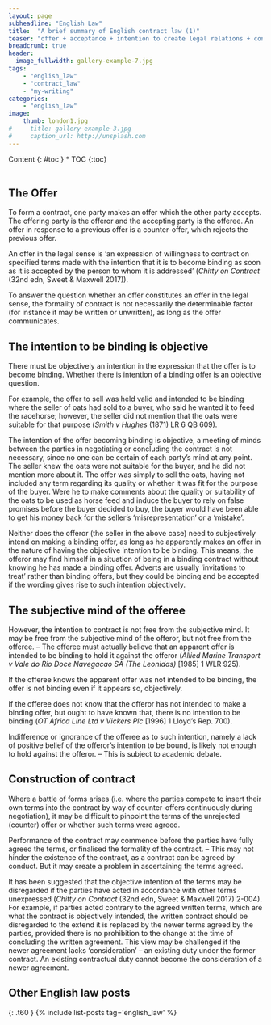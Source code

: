 ```yaml
---
layout: page
subheadline: "English Law"
title:  "A brief summary of English contract law (1)"
teaser: "offer + acceptance + intention to create legal relations + consideration + legality + capacity = contract."
breadcrumb: true
header:
  image_fullwidth: gallery-example-7.jpg
tags:
    - "english_law"
    - "contract_law"
    - "my-writing" 
categories:
    - "english_law"
image:
    thumb: london1.jpg
#     title: gallery-example-3.jpg
#     caption_url: http://unsplash.com
---
```


<div class="medium-6 medium-push-0 columns" markdown="1">
<div class="panel radius" markdown="1">
Content
{: #toc }
*  TOC
{:toc}
</div>
</div><!-- /.medium-4.columns -->



<div class="medium-0 medium-pull-6 columns" markdown="1">



</div><!-- /.medium-8.columns -->

<br/>

## The Offer

To form a contract, one party makes an offer which the other party accepts. The offering party is the offeror and the accepting party is the offeree. An offer in response to a previous offer is a counter-offer, which rejects the previous offer.

An offer in the legal sense is ‘an expression of willingness to contract on specified terms made with the intention that it is to become binding as soon as it is accepted by the person to whom it is addressed’ (_Chitty on Contract_ (32nd edn, Sweet & Maxwell 2017)).

To answer the question whether an offer constitutes an offer in the legal sense, the formality of contract is not necessarily the determinable factor (for instance it may be written or unwritten), as long as the offer communicates. 

## The intention to be binding is objective

There must be objectively an intention in the expression that the offer is to become binding. Whether there is intention of a binding offer is an objective question. 

For example, the offer to sell was held valid and intended to be binding where the seller of oats had sold to a buyer, who said he wanted it to feed the racehorse; however, the seller did not mention that the oats were suitable for that purpose (_Smith v Hughes_ (1871) LR 6 QB 609). 

The intention of the offer becoming binding is objective, a meeting of minds between the parties in negotiating or concluding the contract is not necessary, since no one can be certain of each party’s mind at any point. The seller knew the oats were not suitable for the buyer, and he did not mention more about it. The offer was simply to sell the oats, having not included any term regarding its quality or whether it was fit for the purpose of the buyer. Were he to make comments about the quality or suitability of the oats to be used as horse feed and induce the buyer to rely on false promises before the buyer decided to buy, the buyer would have been able to get his money back for the seller’s ‘misrepresentation’ or a ‘mistake’. 

Neither does the offeror (the seller in the above case) need to subjectively intend on making a binding offer, as long as he apparently makes an offer in the nature of having the objective intention to be binding. This means, the offeror may find himself in a situation of being in a binding contract without knowing he has made a binding offer. Adverts are usually ‘invitations to treat’ rather than binding offers, but they could be binding and be accepted if the wording gives rise to such intention objectively. 

## The subjective mind of the offeree

However, the intention to contract is not free from the subjective mind. It may be free from the subjective mind of the offeror, but not free from the offeree. – The offeree must actually believe that an apparent offer is intended to be binding to hold it against the offeror (_Allied Marine Transport v Vale do Rio Doce Navegacao SA (The Leonidas)_ [1985] 1 WLR 925). 

If the offeree knows the apparent offer was not intended to be binding, the offer is not binding even if it appears so, objectively. 

If the offeree does not know that the offeror has not intended to make a binding offer, but ought to have known that, there is no intention to be binding (_OT Africa Line Ltd v Vickers Plc_ [1996] 1 Lloyd’s Rep. 700). 

Indifference or ignorance of the offeree as to such intention, namely a lack of positive belief of the offeror’s intention to be bound, is likely not enough to hold against the offeror. – This is subject to academic debate. 

## Construction of contract

Where a battle of forms arises (i.e. where the parties compete to insert their own terms into the contract by way of counter-offers continuously during negotiation), it may be difficult to pinpoint the terms of the unrejected (counter) offer or whether such terms were agreed. 

Performance of the contract may commence before the parties have fully agreed the terms, or finalised the formality of the contract. – This may not hinder the existence of the contract, as a contract can be agreed by conduct. But it may create a problem in ascertaining the terms agreed. 

It has been suggested that the objective intention of the terms may be disregarded if the parties have acted in accordance with other terms unexpressed (_Chitty on Contract_ (32nd edn, Sweet & Maxwell 2017) 2-004). For example, if parties acted contrary to the agreed written terms, which are what the contract is objectively intended, the written contract should be disregarded to the extend it is replaced by the newer terms agreed by the parties, provided there is no prohibition to the change at the time of concluding the written agreement. This view may be challenged if the newer agreement lacks ‘consideration’ – an existing duty under the former contract. An existing contractual duty cannot become the consideration of a newer agreement. 

<!-- ![picture of the book](/images/london1.jpg)  -->

## Other English law posts
{: .t60 }
{% include list-posts tag='english_law' %}
